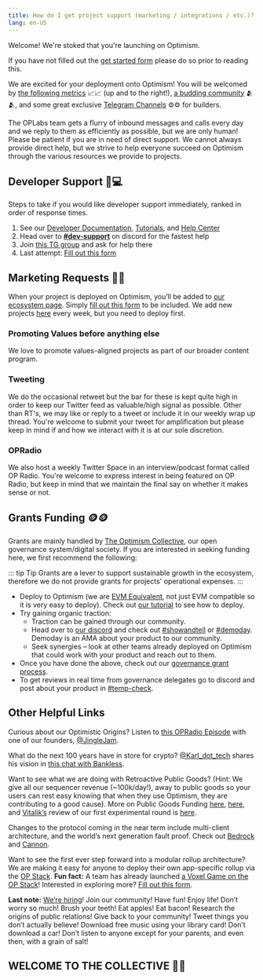 ```yaml
---
title: How do I get project support (marketing / integrations / etc.)?
lang: en-US
---
```


Welcome! We're stoked that you're launching on Optimism. 

If you have not filled out the [get started form](https://optimismpbc.typeform.com/get-in-touch?typeform-source=community.optimism.io) please do so prior to reading this.

We are excited for your deployment onto Optimism! 
You will be welcomed by [the following metrics](https://dune.com/optimismfnd/Optimism) 📈📈 (up and to the right!), [a budding community](https://discord-gateway.optimism.io/) 🫂🫂, and some great exclusive [Telegram Channels](https://t.me/+Cb7q0a1YqItkZTRk) ⚙️⚙️ for builders.

The OPLabs team gets a flurry of inbound messages and calls every day and we reply to them as efficiently as possible, but we are only human! 
Please be patient if you are in need of direct support. 
We cannot always provide direct help, but we strive to help everyone succeed on Optimism through the various resources we provide to projects. 


## Developer Support 🙋💻

Steps to take if you would like developer support immediately, ranked in order of response times. 

1. See our [Developer Documentation](../developers/), [Tutorials](https://github.com/ethereum-optimism/optimism-tutorial), and [Help Center](https://help.optimism.io)
1. Head over to [**#dev-support**](https://discord.com/channels/667044843901681675/887914409207414785) on discord for the fastest help 
1. Join [this TG group](https://t.me/+Cb7q0a1YqItkZTRk) and ask for help there
1. Last attempt: [Fill out this form](https://optimismpbc.typeform.com/get-in-touch?typeform-source=community.optimism.io)


## Marketing Requests 🦸🦸

When your project is deployed on Optimism, you’ll be added to [our ecosystem page](https://www.optimism.io/apps/all). 
Simply [fill out this form](https://optimismpbc.typeform.com/op-marketing) to be included. 
We add new projects [here](https://www.optimism.io/apps/all) every week, but you need to deploy first. 


### Promoting Values before anything else

We love to promote values-aligned projects as part of our broader content program.


### Tweeting

We do the occasional retweet but the bar for these is kept quite high in order to keep our Twitter feed as valuable/high signal as possible. 
Other than RT's, we may like or reply to a tweet or include it in our weekly wrap up thread. 
You're welcome to submit your tweet for amplification but please keep in mind if and how we interact with it is at our sole discretion.


### OPRadio

We also host a weekly Twitter Space in an interview/podcast format called OP Radio. You're welcome to express interest in being featured on OP Radio, but keep in mind that we maintain the final say on whether it makes sense or not.

 
## Grants Funding 🪙🪙

Grants are mainly handled by [The Optimism Collective](https://app.optimism.io/announcement), our open governance system/digital society. If you are interested in seeking funding here, we first recommend the following: 

::: tip Tip
Grants are a lever to support sustainable growth in the ecosystem, therefore we do not provide grants for projects' operational expenses. 
:::
 

- Deploy to Optimism (we are [EVM Equivalent](https://medium.com/ethereum-optimism/introducing-evm-equivalence-5c2021deb306), not just EVM compatible so it is very easy to deploy). 
  Check out [our tutorial](https://github.com/ethereum-optimism/optimism-tutorial/tree/main/getting-started) to see how to deploy.
- Try gaining organic traction:
  - Traction can be gained through our community.
  - Head over to [our discord](https://discord-gateway.optimism.io/) and check out [#showandtell](https://discord.com/channels/667044843901681675/819333988719263774) or [#demoday](https://discord.com/channels/667044843901681675/960493820674465883).
  Demoday is an AMA about your product to our community.
  - Seek synergies – look at other teams already deployed on Optimism that could work with your product and reach out to them.
- Once you have done the above, check out our [governance grant process](https://gov.optimism.io/t/grant-proposal-template/3233).
- To get reviews in real time from governance delegates go to discord and post about your product in [#temp-check](https://discord.com/channels/667044843901681675/1011238484373159956).
 

## Other Helpful Links

Curious about our Optimistic Origins? 
Listen to [this OPRadio Episode](https://twitter.com/optimismFND/status/1585015947626426368) with one of our founders, [@JingleJam](https://twitter.com/jinglejamOP).

What do the next 100 years have in store for crypto? [@Karl_dot_tech](https://twitter.com/karl_dot_tech) shares his vision in [this chat with Bankless](https://www.youtube.com/watch?v=60F2wtjZO5M).

Want to see what we are doing with Retroactive Public Goods? 
(Hint: We give all our sequencer revenue (~100k/day!), away to public goods so your users can rest easy knowing that when they use Optimism, they are contributing to a good cause). 
More on Public Goods Funding [here](https://app.optimism.io/announcement), [here](https://medium.com/ethereum-optimism/retroactive-public-goods-funding-33c9b7d00f0c), and [Vitalik’s](https://twitter.com/VitalikButerin) review of our first experimental round is [here](https://vitalik.ca/general/2021/11/16/retro1.html). 

Changes to the protocol coming in the near term include multi-client architecture, and the world’s next generation fault proof. 
Check out [Bedrock](https://dev.optimism.io/introducing-optimism-bedrock/) and [Cannon](https://medium.com/ethereum-optimism/cannon-cannon-cannon-introducing-cannon-4ce0d9245a03). 

Want to see the first ever step forward into a modular rollup architecture? We are making it easy for anyone to deploy their own app-specific rollup via the [OP Stack](https://optimism.mirror.xyz/fLk5UGjZDiXFuvQh6R_HscMQuuY9ABYNF7PI76-qJYs). 
**Fun fact:** A team has already launched [a Voxel Game on the OP Stack](https://dev.optimism.io/opcraft-autonomous-world/)! 
Interested in exploring more? 
[Fill out this form](https://docs.google.com/forms/d/e/1FAIpQLSciIONqVoMI6ivlrvp2EAdjrWqmZVGIpEaBbhaVZ17ZOf8DqQ/viewform?usp=sharing).

**Last note:** [We’re hiring](https://boards.greenhouse.io/oplabs)! 
Join our community! 
Have fun! 
Enjoy life! 
Don’t worry so much! 
Brush your teeth! 
Eat apples! 
Eat bacon! 
Research the origins of public relations! 
Give back to your community! 
Tweet things you don’t actually believe! 
Download free music using your library card! 
Don’t download a car! 
Don’t listen to anyone except for your parents, and even then, with a grain of salt!

 
## WELCOME TO THE COLLECTIVE 🔴✨
 

